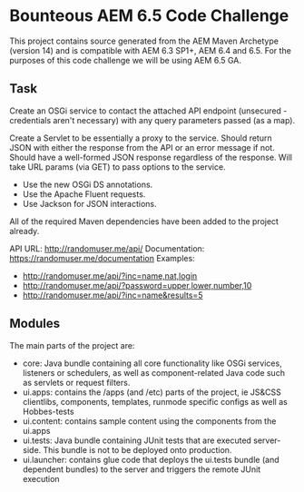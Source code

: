 # Bounteous AEM 6.5 Code Challenge

This project contains source generated from the AEM Maven Archetype (version 14) and is compatible with AEM 6.3 SP1+,
AEM 6.4 and 6.5. For the purposes of this code challenge we will be using AEM 6.5 GA.

## Task

Create an OSGi service to contact the attached API endpoint (unsecured - credentials aren't necessary) with any query
parameters passed (as a map).

Create a Servlet to be essentially a proxy to the service. Should return JSON with either the response from the API or
an error message if not. Should have a well-formed JSON response regardless of the response. Will take URL params (via
GET) to pass options to the service.

* Use the new OSGi DS annotations.
* Use the Apache Fluent requests.
* Use Jackson for JSON interactions.

All of the required Maven dependencies have been added to the project already.

API URL: http://randomuser.me/api/
Documentation: https://randomuser.me/documentation
Examples:
* http://randomuser.me/api/?inc=name,nat,login
* http://randomuser.me/api/?password=upper,lower,number,10
* http://randomuser.me/api/?inc=name&results=5

## Modules

The main parts of the project are:

* core: Java bundle containing all core functionality like OSGi services, listeners or schedulers, as well as component-related Java code such as servlets or request filters.
* ui.apps: contains the /apps (and /etc) parts of the project, ie JS&CSS clientlibs, components, templates, runmode specific configs as well as Hobbes-tests
* ui.content: contains sample content using the components from the ui.apps
* ui.tests: Java bundle containing JUnit tests that are executed server-side. This bundle is not to be deployed onto production.
* ui.launcher: contains glue code that deploys the ui.tests bundle (and dependent bundles) to the server and triggers the remote JUnit execution
